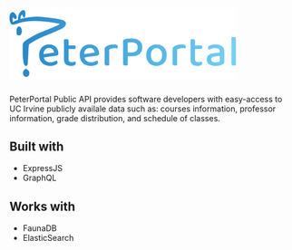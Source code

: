 <h1>
  <img src="./public/images/peterportal-banner-logo.png" alt="PeterPortal" width="400" />
</h1>

PeterPortal Public API provides software developers with easy-access to UC Irvine publicly availale data such as: courses information, professor information, grade distribution, and schedule of classes.

## Built with
- ExpressJS
- GraphQL

## Works with
- FaunaDB
- ElasticSearch

